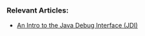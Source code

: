 
### Relevant Articles:

- [An Intro to the Java Debug Interface (JDI)](https://www.baeldung.com/java-debug-interface)

